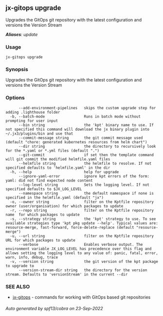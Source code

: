 ## jx-gitops upgrade

Upgrades the GitOps git repository with the latest configuration and versions the Version Stream

***Aliases**: update*

### Usage

```
jx-gitops upgrade
```

### Synopsis

Upgrades the GitOps git repository with the latest configuration and versions the Version Stream

### Options

```
      --add-environment-pipelines   skips the custom upgrade step for adding .lighthouse folder
  -b, --batch-mode                  Runs in batch mode without prompting for user input
      --bin string                  the 'kpt' binary name to use. If not specified this command will download the jx binary plugin into ~/.jx3/plugins/bin and use that
      --commit-message string       the git commit message used (default "chore: generated kubernetes resources from helm chart")
      --dir string                  the directory to recursively look for the *.yaml or *.yml files (default ".")
      --git-commit                  if set then the template command will git commit the modified helmfile.yaml files
      --helmfile string             the helmfile to resolve. If not specified defaults to 'helmfile.yaml' in the dir
  -h, --help                        help for upgrade
      --ignore-yaml-error           ignore kpt errors of the form: yaml: did not find expected node content
      --log-level string            Sets the logging level. If not specified defaults to $JX_LOG_LEVEL
      --namespace string            the default namespace if none is specified in the helmfile.yaml (default "jx")
  -o, --owner string                filter on the Kptfile repository owner (user/organisation) for which packages to update
  -r, --repo string                 filter on the Kptfile repository name  for which packages to update
  -s, --strategy string             the 'kpt' strategy to use. To see available strategies type 'kpt pkg update --help'. Typical values are: resource-merge, fast-forward, force-delete-replace (default "resource-merge")
  -u, --url string                  filter on the Kptfile repository URL for which packages to update
      --verbose                     Enables verbose output. The environment variable JX_LOG_LEVEL has precedence over this flag and allows setting the logging level to any value of: panic, fatal, error, warn, info, debug, trace
  -v, --version string              the git version of the kpt package to upgrade to
      --version-stream-dir string   the directory for the version stream. Defaults to 'versionStream' in the current --dir
```

### SEE ALSO

* [jx-gitops](jx-gitops.md)	 - commands for working with GitOps based git repositories

###### Auto generated by spf13/cobra on 23-Sep-2022
